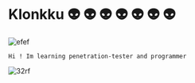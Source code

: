 # Klonkku :alien: :alien: :alien: :alien: :alien: :alien: :alien:⠀⠀⠀⠀
![efef](https://i.ibb.co/qNrjr3N/oveeauki.png)
```
Hi ! Im learning penetration-tester and programmer
```
![32rf](https://raw.githubusercontent.com/github/explore/80688e429a7d4ef2fca1e82350fe8e3517d3494d/topics/cpp/cpp.png=50x50)
